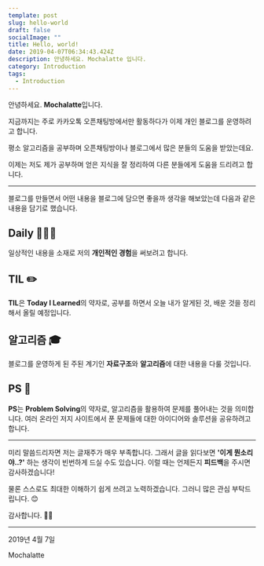 ```yaml
---
template: post
slug: hello-world
draft: false
socialImage: ""
title: Hello, world!
date: 2019-04-07T06:34:43.424Z
description: 안녕하세요. Mochalatte 입니다.
category: Introduction
tags:
  - Introduction
---
```

안녕하세요. **Mochalatte**입니다.

지금까지는 주로 카카오톡 오픈채팅방에서만 활동하다가 이제 개인 블로그를 운영하려고 합니다. 

평소 알고리즘을 공부하며 오픈채팅방이나 블로그에서 많은 분들의 도움을 받았는데요.

이제는 저도 제가 공부하며 얻은 지식을 잘 정리하여 다른 분들에게 도움을 드리려고 합니다.

---

블로그를 만들면서 어떤 내용을 블로그에 담으면 좋을까 생각을 해보았는데 다음과 같은 내용을 담기로 했습니다.

## Daily 👨🏻‍💻
  일상적인 내용을 소재로 저의 **개인적인 경험**을 써보려고 합니다.


## TIL ✏️
  **TIL**은 **Today I Learned**의 약자로, 공부를 하면서 오늘 내가 알게된 것, 배운 것을 정리해서 올릴 예정입니다.


## 알고리즘 🎓
  블로그를 운영하게 된 주된 계기인 **자료구조**와 **알고리즘**에 대한 내용을 다룰 것입니다.


## PS 🤔
  **PS**는 **Problem Solving**의 약자로, 알고리즘을 활용하여 문제를 풀어내는 것을 의미합니다. 여러 온라인 저지 사이트에서 푼 문제들에 대한 아이디어와 솔루션을 공유하려고 합니다.

---

미리 말씀드리자면 저는 글재주가 매우 부족합니다. 그래서 글을 읽다보면 **'이게 뭔소리야..?'** 하는 생각이 빈번하게 드실 수도 있습니다. 이럴 때는 언제든지 **피드백**을 주시면 감사하겠습니다!

물론 스스로도 최대한 이해하기 쉽게 쓰려고 노력하겠습니다. 그러니 많은 관심 부탁드립니다. 😊

감사합니다. 🙇🏻‍

---

2019년 4월 7일

Mochalatte



